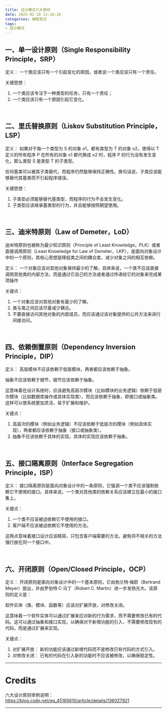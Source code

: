 ```yaml
---
title: 设计模式六大原则
date: 2025-02-10 13:34:28
categories: 编程笔记
tags: 
- 设计模式
---
```


## 一、单一设计原则（Single Responsibility Principle，SRP）
定义：
一个类应该只有一个引起变化的原因，或者说一个类应该只有一个责任。

关键思想：
1. 一个类应该专注于一种类型的任务，只有一个责任；
2. 一个类应该只有一个原因引起它变化。

<br>

## 二、里氏替换原则（Liskov Substitution Principle，LSP）
定义：
如果对于每一个类型为 S 的对象 o1，都有类型为 T 的对象 o2，使得以 T 定义的所有程序 P 在所有的对象 o1 都代换成 o2 时，程序 P 的行为没有发生变化，那么类型 S 是类型 T 的子类型。

任何基类可以被其子类替代，而程序仍然能够保持正确性。换句话说，子类应该能够替代其基类而不引起程序错误。

关键思想：
1. 子类型必须能够替代基类型，而程序的行为不会发生变化。
2. 子类型应该继承基类型的行为，并且能够按照期望使用。

<br>

## 三、迪米特原则（Law of Demeter，LoD）
迪米特原则也被称为最少知识原则（Principle of Least Knowledge，PLK）或者直接调用原则（Least Knowledge for Law of Demeter，LKP），是面向对象设计中的一个原则，其核心思想是降低类之间的耦合度，减少对象之间的相互依赖。

定义：
一个对象应该对其他对象保持最少的了解。具体来说，一个类不应该直接调用其他类的内部方法，而是通过它自己的方法或者通过传递给它的对象来完成某项操作

关键点：
1. 一个对象应该对其他对象有最少的了解。
2. 类与类之间应该尽量减少耦合。
3. 不要直接访问其他对象的内部成员，而应该通过该对象提供的公共方法来进行间接访问。

<br>

## 四、依赖倒置原则（Dependency Inversion Principle，DIP）
定义：
高层模块不应该依赖于低层模块，两者都应该依赖于抽象。

抽象不应该依赖于细节，细节应该依赖于抽象。

这意味着在设计系统时，应该避免高层次模块（比如模块的业务逻辑）依赖于低层次模块（比如数据库操作或具体实现类），而应该依赖于抽象，即接口或抽象类。这样可以使系统更加灵活，易于扩展和维护。

关键点：
1. 高层次的模块（例如业务逻辑）不应该依赖于低层次的模块（例如具体实现），两者都应该依赖于抽象（接口或抽象类）。
2. 抽象不应该依赖于具体的实现，具体的实现应该依赖于抽象。

<br>

## 五、接口隔离原则（Interface Segregation Principle，ISP）
定义：
接口隔离原则是面向对象设计中的一条原则，它强调一个类不应该强制依赖它不使用的接口。具体来说，一个类对其他类的依赖关系应该建立在最小的接口集上。

关键点：
1. 一个类不应该被迫依赖它不使用的接口。
2. 客户端不应该被迫依赖它不使用的方法。

这两点意味着接口设计应该精简，只包含客户端需要的方法，避免将不相关的方法强行放在同一个接口中。

<br>

## 六、开闭原则（Open/Closed Principle，OCP）
定义：
开闭原则是面向对象设计中的一个基本原则，它由勃兰特·梅耶（Bertrand Meyer）提出，并由罗伯特·C·马丁（Robert C. Martin）进一步发扬光大。该原则的定义是：

软件实体（类、模块、函数等）应该对扩展开放，对修改关闭。

这意味着一个软件实体可以通过扩展来应对新的行为需求，而不需要修改已有的代码。这可以通过抽象和接口实现，以确保对于新增功能的引入，不需要修改现有的代码，而是通过扩展来实现。

关键点：
1. 对扩展开放： 新的功能应该通过新增代码而不是修改已有代码的方式引入。
2. 对修改关闭： 已有的代码在引入新的功能时不应该被修改，以确保稳定性。

---

# Credits

六大设计原则举例说明：https://blog.csdn.net/qq_45165610/article/details/136027921

---